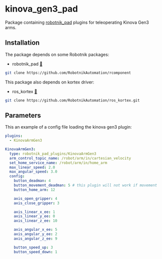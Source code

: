 # kinova_gen3_pad

Package containing [robotnik_pad](http://www.github.com/RobotnikAutomation/robotnik_pad) plugins for teleoperating Kinova Gen3 arms.

## Installation

The package depends on some Robotnik packages:

- robotnik_pad [🔗](https://github.com/RobotnikAutomation/robotnik_pad/)
```bash
git clone https://github.com/RobotnikAutomation/rcomponent
```

This package also depends on kortex driver:

- ros_kortex [🔗](https://github.com/RobotnikAutomation/ros_kortex)
```bash
git clone https://github.com/RobotnikAutomation/ros_kortex.git
```

## Parameters

This an example of a config file loading the kinova gen3 plugin:

```yaml
plugins:
  - KinovaArmGen3

KinovaArmGen3:
  type: robotnik_pad_plugins/KinovaArmGen3
  arm_control_topic_name: /robot/arm/in/cartesian_velocity
  set_home_service_name: /robot/arm/in/home_arm
  max_linear_speed: 2.0
  max_angular_speed: 3.0
  config:
    button_deadman: 4
    button_movement_deadman: 5 # this plugin will not work if movement deadman button is pressed
    button_home_arm: 12

    axis_open_gripper: 4
    axis_close_gripper: 3

    axis_linear_x_ee: 1
    axis_linear_y_ee: 0
    axis_linear_z_ee: 10

    axis_angular_x_ee: 5
    axis_angular_y_ee: 2
    axis_angular_z_ee: 9

    button_speed_up: 3
    button_speed_down: 1
```



